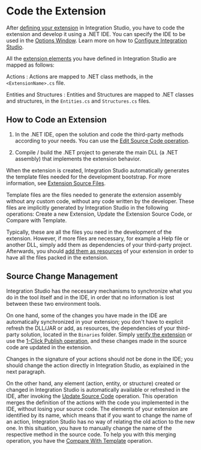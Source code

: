 # Code the Extension

After [defining your extension](<extension-define.md>) in Integration Studio, you have to code the extension and develop it using a .NET IDE. You can specify the IDE to be used in the [Options Window](<../../../ref/integration-studio/menu/edit/options.md>). Learn more on how to [Configure Integration Studio](<https://www.outsystems.com/goto/howto-configure-integration-studio>).

All the [extension elements](<../getting-started/extension.md#extension-elements>) you have defined in Integration Studio are mapped as follows:

Actions
:   Actions are mapped to .NET class methods, in the `<ExtensionName>.cs` file.

Entities and Structures
:    Entities and Structures are mapped to .NET classes and structures, in the `Entities.cs` and `Structures.cs` files.
  
## How to Code an Extension

1. In the .NET IDE, open the solution and code the third-party methods according to your needs. You can use the [Edit Source Code operation](<extension-code-edit.md>).

1. Compile / build the .NET project to generate the main DLL (a .NET assembly) that implements the extension behavior.

When the extension is created, Integration Studio automatically generates the template files needed for the development bootstrap. For more information, see [Extension Source Files](<../getting-started/extension-source-files.md>).

<div class="info" markdown="1">

Template files are the files needed to generate the extension assembly without any custom code, without any code written by the developer. These files are implicitly generated by Integration Studio in the following operations: Create a new Extension, Update the Extension Source Code, or Compare with Template. 

</div>

Typically, these are all the files you need in the development of the extension. However, if more files are necessary, for example a Help file or another DLL, simply add them as dependencies of your third-party project. Afterwards, you should [add them as resources](<../managing-extensions/resource-define.md>) of your extension in order to have all the files packed in the extension.

## Source Change Management

Integration Studio has the necessary mechanisms to synchronize what you do in the tool itself and in the IDE, in order that no information is lost between these two environment tools.

On one hand, some of the changes you have made in the IDE are automatically synchronized in your extension; you don't have to explicit refresh the DLL/JAR or add, as resources, the dependencies of your third-party solution, located in the `Binaries` folder. Simply [verify the extension](<extension-verify.md>) or use the [1-Click Publish operation](<extension-1-cp.md>), and these changes made in the source code are updated in the extension.

<div class="warning" markdown="1">

Changes in the signature of your actions should not be done in the IDE; you should change the action directly in Integration Studio, as explained in the next paragraph.

</div>

On the other hand, any element (action, entity, or structure) created or changed in Integration Studio is automatically available or refreshed in the IDE, after invoking the [Update Source Code](<extension-update-source-code.md>) operation. This operation merges the definition of the actions with the code you implemented in the IDE, without losing your source code. The elements of your extension are identified by its name, which means that if you want to change the name of an action, Integration Studio has no way of relating the old action to the new one. In this situation, you have to manually change the name of the respective method in the source code. To help you with this merging operation, you have the [Compare With Template](<../../../ref/integration-studio/resources-tree.md>) operation.
